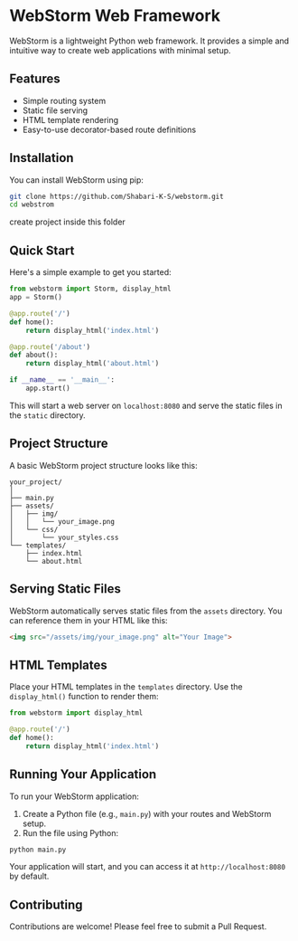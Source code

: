 # WebStorm Web Framework

WebStorm is a lightweight Python web framework. It provides a simple and intuitive way to create web applications with minimal setup.

## Features

- Simple routing system
- Static file serving
- HTML template rendering
- Easy-to-use decorator-based route definitions

## Installation

You can install WebStorm using pip:

```bash
git clone https://github.com/Shabari-K-S/webstorm.git
cd webstrom
```

create project inside this folder

## Quick Start

Here's a simple example to get you started:

```python
from webstorm import Storm, display_html
app = Storm()

@app.route('/')
def home():
    return display_html('index.html')

@app.route('/about')
def about():
    return display_html('about.html')

if __name__ == '__main__':
    app.start()
```

This will start a web server on `localhost:8080` and serve the static files in the `static` directory.

## Project Structure

A basic WebStorm project structure looks like this:

```text
your_project/
│
├── main.py
├── assets/
│   ├── img/
│   │   └── your_image.png
│   └── css/
│       └── your_styles.css
└── templates/
    ├── index.html
    └── about.html
```

## Serving Static Files

WebStorm automatically serves static files from the `assets` directory. You can reference them in your HTML like this:

```html
<img src="/assets/img/your_image.png" alt="Your Image">
```

## HTML Templates

Place your HTML templates in the `templates` directory. Use the `display_html()` function to render them:

```python
from webstorm import display_html

@app.route('/')
def home():
    return display_html('index.html')
```

## Running Your Application

To run your WebStorm application:

1. Create a Python file (e.g., `main.py`) with your routes and WebStorm setup.
2. Run the file using Python:

```bash
python main.py
```

Your application will start, and you can access it at `http://localhost:8080` by default.

## Contributing

Contributions are welcome! Please feel free to submit a Pull Request.
